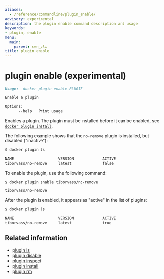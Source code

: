 ```yaml
---
aliases:
  - /reference/commandline/plugin_enable/
advisory: experimental
description: the plugin enable command description and usage
keywords:
- plugin, enable
menu:
  main:
    parent: smn_cli
title: plugin enable
---
```


# plugin enable (experimental)

```markdown
Usage:  docker plugin enable PLUGIN

Enable a plugin

Options:
      --help   Print usage
```

Enables a plugin. The plugin must be installed before it can be enabled,
see [`docker plugin install`](plugin_install.md).


The following example shows that the `no-remove` plugin is installed,
but disabled ("inactive"):

```bash
$ docker plugin ls

NAME                    VERSION             ACTIVE
tiborvass/no-remove     latest              false
```

To enable the plugin, use the following command:

```bash
$ docker plugin enable tiborvass/no-remove

tiborvass/no-remove
```

After the plugin is enabled, it appears as "active" in the list of plugins:

```bash
$ docker plugin ls

NAME                    VERSION             ACTIVE
tiborvass/no-remove     latest              true
```

## Related information

* [plugin ls](plugin_ls.md)
* [plugin disable](plugin_disable.md)
* [plugin inspect](plugin_inspect.md)
* [plugin install](plugin_install.md)
* [plugin rm](plugin_rm.md)
